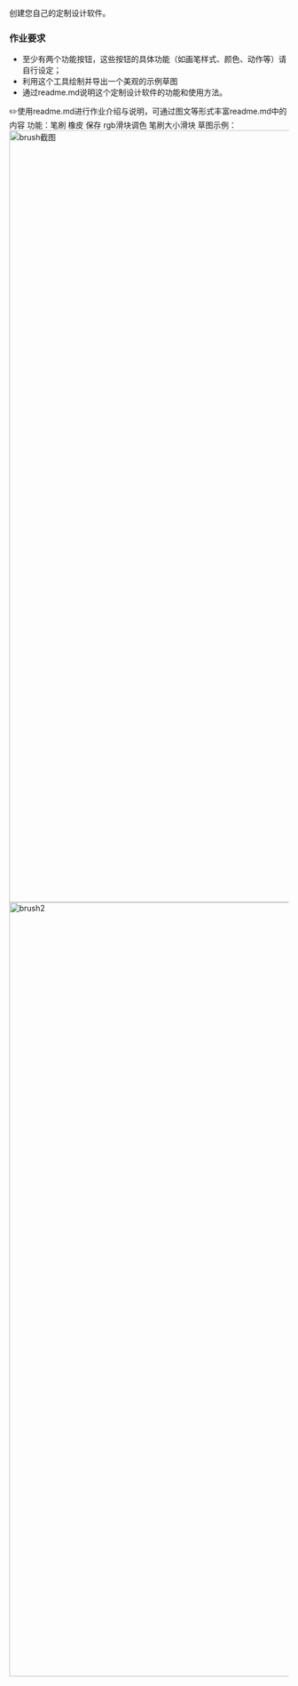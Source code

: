 创建您自己的定制设计软件。

### 作业要求

- 至少有两个功能按钮，这些按钮的具体功能（如画笔样式、颜色、动作等）请自行设定；
- 利用这个工具绘制并导出一个美观的示例草图
- 通过readme.md说明这个定制设计软件的功能和使用方法。

✏️使用readme.md进行作业介绍与说明，可通过图文等形式丰富readme.md中的内容
功能：笔刷 橡皮 保存 rgb滑块调色 笔刷大小滑块
草图示例：
<img width="1392" alt="brush截图" src="https://user-images.githubusercontent.com/90957083/138606644-708a6018-7dcd-4e72-9357-ffb6f90de00f.png">
<img width="1396" alt="brush2" src="https://user-images.githubusercontent.com/90957083/138606649-9a47f5ca-0597-4d22-80dd-1fff95197c0d.png">
